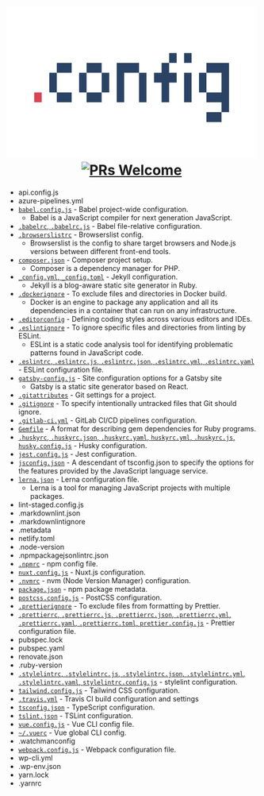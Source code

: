 <h1 align="center">
  <img src="media/logo.svg" alt=".config" width="590" height="305"><br>
  <a href="https://github.com/ixkaito/.config/pulls">
    <img src="https://img.shields.io/badge/PRs-welcome-brightgreen.svg?style=flat-square&logo=github" alt="PRs Welcome">
  </a>
</h1>

- api.config.js
- azure-pipelines.yml
- [`babel.config.js`](https://babeljs.io/docs/en/7.5.0/config-files) - Babel project-wide configuration.
  - Babel is a JavaScript compiler for next generation JavaScript.
- [`.babelrc`, `.babelrc.js`](https://babeljs.io/docs/en/7.5.0/config-files) - Babel file-relative configuration.
- [`.browserslistrc`](https://github.com/browserslist/browserslist) - Browserslist config.
  - Browserslist is the config to share target browsers and Node.js versions between different front-end tools.
- [`composer.json`](https://getcomposer.org/doc/01-basic-usage.md#composer-json-project-setup) - Composer project setup.
  - Composer is a dependency manager for PHP.
- [`_config.yml`, `_config.toml`](https://jekyllrb.com/docs/configuration/) - Jekyll configuration.
  - Jekyll is a blog-aware static site generator in Ruby.
- [`.dockerignore`](https://docs.docker.com/engine/reference/builder/#dockerignore-file) - To exclude files and directories in Docker build.
  - Docker is an engine to package any application and all its dependencies in a container that can run on any infrastructure.
- [`.editorconfig`](https://editorconfig.org/) - Defining coding styles across various editors and IDEs.
- [`.eslintignore`](https://eslint.org/docs/user-guide/configuring#eslintignore) - To ignore specific files and directories from linting by ESLint.
  - ESLint is a static code analysis tool for identifying problematic patterns found in JavaScript code.
- [`.eslintrc`, `.eslintrc.js`, `.eslintrc.json`, `.eslintrc.yml`, `.eslintrc.yaml`](https://eslint.org/docs/user-guide/configuring) - ESLint configuration file.
- [`gatsby-config.js`](https://www.gatsbyjs.org/docs/gatsby-config/) - Site configuration options for a Gatsby site
  - Gatsby is a static site generator based on React.
- [`.gitattributes`](https://git-scm.com/book/en/v2/Customizing-Git-Git-Attributes) - Git settings for a project.
- [`.gitignore`](https://git-scm.com/docs/gitignore) - To specify intentionally untracked files that Git should ignore.
- [`.gitlab-ci.yml`](https://docs.gitlab.com/ee/ci/yaml/README.html) - GitLab CI/CD pipelines configuration.
- [`Gemfile`](https://bundler.io/man/gemfile.5.html) - A format for describing gem dependencies for Ruby programs.
- [`.huskyrc`, `.huskyrc.json`, `.huskyrc.yaml`, `huskyrc.yml`, `.huskyrc.js`, `husky.config.js`](https://github.com/typicode/husky#husky) - Husky configuration.
- [`jest.config.js`](https://jestjs.io/docs/en/configuration) - Jest configuration.
- [`jsconfig.json`](https://code.visualstudio.com/docs/languages/jsconfig) - A descendant of tsconfig.json to specify the options for the features provided by the JavaScript language service.
- [`lerna.json`](https://github.com/lerna/lerna#lernajson) - Lerna configuration file.
  - Lerna is a tool for managing JavaScript projects with multiple packages.
- lint-staged.config.js
- .markdownlint.json
- .markdownlintignore
- .metadata
- netlify.toml
- .node-version
- .npmpackagejsonlintrc.json
- [`.npmrc`](https://docs.npmjs.com/configuring-npm/npmrc.html) - npm config file.
- [`nuxt.config.js`](https://nuxtjs.org/guide/configuration/) - Nuxt.js configuration.
- [`.nvmrc`](https://github.com/nvm-sh/nvm#nvmrc) - nvm (Node Version Manager) configuration.
- [`package.json`](https://docs.npmjs.com/files/package.json) - npm package metadata.
- [`postcss.config.js`](https://github.com/postcss/postcss#postcss-) - PostCSS configuration.
- [`.prettierignore`](https://prettier.io/docs/en/ignore.html) - To exclude files from formatting by Prettier.
- [`.prettierrc`, `.prettierrc.js`, `.prettierrc.json`, `.prettierrc.yml`, `.prettierrc.yaml`, `.prettierrc.toml`, `prettier.config.js`](https://prettier.io/docs/en/configuration.html) - Prettier configuration file.
- pubspec.lock
- pubspec.yaml
- renovate.json
- .ruby-version
- [`.stylelintrc`, `.stylelintrc.js`, `.stylelintrc.json`, `.stylelintrc.yml`, `.stylelintrc.yaml`, `stylelintrc.config.js`](https://stylelint.io/user-guide/configure) - stylelint configuration.
- [`tailwind.config.js`](https://tailwindcss.com/docs/configuration/) - Tailwind CSS configuration.
- [`.travis.yml`](https://docs.travis-ci.com/user/customizing-the-build) - Travis CI build configuration and settings
- [`tsconfig.json`](https://www.typescriptlang.org/docs/handbook/tsconfig-json.html) - TypeScript configuration.
- [`tslint.json`](https://palantir.github.io/tslint/usage/configuration/) - TSLint configuration.
- [`vue.config.js`](https://cli.vuejs.org/config/#vue-config-js) - Vue CLI config file.
- [`~/.vuerc`](https://cli.vuejs.org/config/#global-cli-config) - Vue global CLI config.
- .watchmanconfig
- [`webpack.config.js`](https://webpack.js.org/configuration/) - Webpack configuration file.
- wp-cli.yml
- .wp-env.json
- yarn.lock
- .yarnrc
